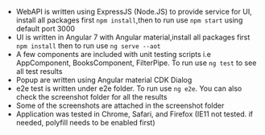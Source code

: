- WebAPI is written using ExpressJS (Node.JS) to provide service for UI, install all packages first ```npm install```,then to run use ```npm start``` using default port 3000
- UI is written in Angular 7 with Angular material,install all packages first ```npm install``` then to run use ```ng serve --aot```
- A few components are included with unit testing scripts i.e AppComponent, BooksComponent, FilterPipe. To run use ```ng test``` to see all test results
- Popup are written using Angular material CDK Dialog
- e2e test is written under e2e folder. To run use ```ng e2e```. You can also check the screenshot folder for all the results
- Some of the screenshots are attached in the screenshot folder
- Application was tested in Chrome, Safari, and Firefox (IE11 not tested. if needed, polyfill needs to be enabled first)

